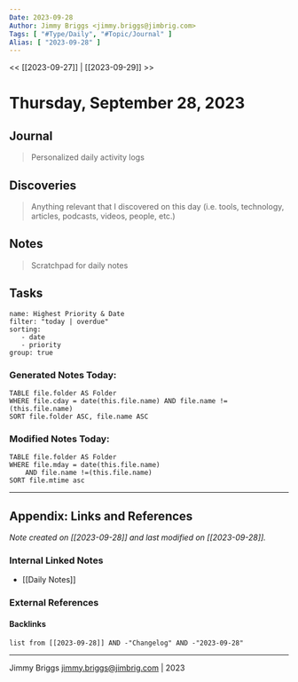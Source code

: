 ```yaml
---
Date: 2023-09-28
Author: Jimmy Briggs <jimmy.briggs@jimbrig.com>
Tags: [ "#Type/Daily", "#Topic/Journal" ]
Alias: [ "2023-09-28" ]
---
```


<< [[2023-09-27]] | [[2023-09-29]] >>

# Thursday, September 28, 2023

## Journal

> Personalized daily activity logs

## Discoveries

> Anything relevant that I discovered on this day (i.e. tools, technology, articles, podcasts, videos, people, etc.)

## Notes

> Scratchpad for daily notes

## Tasks

```todoist
name: Highest Priority & Date
filter: "today | overdue"
sorting: 
   - date
   - priority
group: true
```


### Generated Notes Today:

```dataview
TABLE file.folder AS Folder 
WHERE file.cday = date(this.file.name) AND file.name !=(this.file.name) 
SORT file.folder ASC, file.name ASC
```

### Modified Notes Today:

```dataview
TABLE file.folder AS Folder
WHERE file.mday = date(this.file.name) 
	AND file.name !=(this.file.name)
SORT file.mtime asc
```

***

## Appendix: Links and References

*Note created on [[2023-09-28]] and last modified on [[2023-09-28]].*

### Internal Linked Notes

- [[Daily Notes]]

### External References

#### Backlinks

```dataview
list from [[2023-09-28]] AND -"Changelog" AND -"2023-09-28"
```


***

Jimmy Briggs <jimmy.briggs@jimbrig.com> | 2023